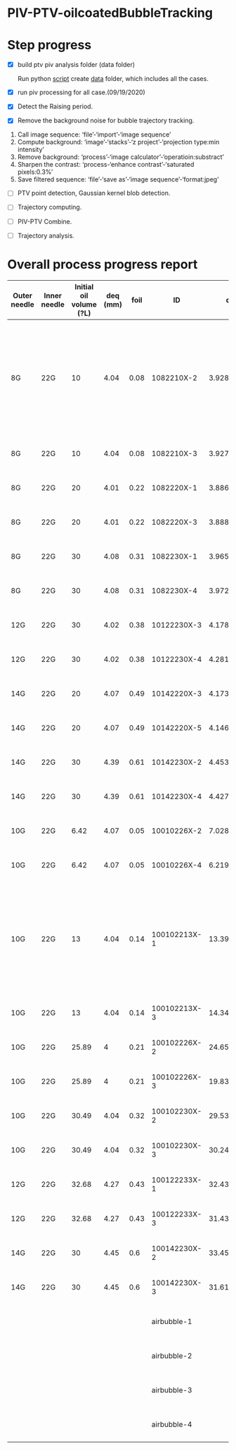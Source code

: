 # PIV-PTV-oilcoatedBubbleTracking

# Step progress
- [x]  build ptv piv analysis folder (data folder)

    Run python [script](https://github.com/lipilian/PIV-PTV-oilcoatedBubbleTracking/blob/master/CreateDatafolder.py) create [data](https://uofi.box.com/s/sw9vvcwwh0pjfxlhspk6wisby87mabtn) folder, which includes all the cases.

- [x] run piv processing for all case.(09/19/2020)

- [x] Detect the Raising period.

- [x] Remove the background noise for bubble trajectory tracking.

1)	Call image sequence: ‘file’-‘import’-‘image sequence’
2)	Compute background: ‘image’-‘stacks’-‘z project’-‘projection type:min intensity’
3)	Remove background: ‘process’-‘image calculator’-‘operatioin:substract’
4)	Sharpen the contrast: ‘process-‘enhance contrast’-‘saturated pixels:0.3%’
5)	Save filtered sequence: ‘file’-‘save as’-‘image sequence’-‘format:jpeg’

- [ ] PTV point detection, Gaussian kernel blob detection.

- [ ] Trajectory computing.

- [ ] PIV-PTV Combine.

- [ ] Trajectory analysis.

# Overall process progress report
| Outer needle | Inner needle | Initial oil volume (?L) | deq (mm) | foil | ID           | deq         |  Processing Progress | StartFrame-EndFrame |
| ------------ | ------------ | ----------------------- | -------- | ---- | ------------ | ----------- | -------------------- | ------------------- |
| 8G           | 22G          | 10                      | 4.04     | 0.08 | 1082210X-2   | 3.92869399  | <ul><li>- [ ] finished </li>                   |  711-899 (The last frame is around 890 for bubble hitting the top edge, which may caused piv data missing about induced vortex)                  |
| 8G           | 22G          | 10                      | 4.04     | 0.08 | 1082210X-3   | 3.92755005  | <ul><li>- [ ] finished </li>                     |1024-1349                     |
| 8G           | 22G          | 20                      | 4.01     | 0.22 | 1082220X-1   | 3.8863055   | <ul><li>- [ ] finished </li>                     |129-449                     |
| 8G           | 22G          | 20                      | 4.01     | 0.22 | 1082220X-3   | 3.88859096  | <ul><li>- [ ] finished </li>                    |1056-1349                     |
| 8G           | 22G          | 30                      | 4.08     | 0.31 | 1082230X-1   | 3.96551573  | <ul><li>- [ ] finished </li>                     |190-449                     |
| 8G           | 22G          | 30                      | 4.08     | 0.31 | 1082230X-4   | 3.97278205  | <ul><li>- [ ] finished </li>                     |1558- 1799                     |
| 12G          | 22G          | 30                      | 4.02     | 0.38 | 10122230X-3  | 4.17866011  | <ul><li>- [ ] finished </li>                     |998-1349                     |
| 12G          | 22G          | 30                      | 4.02     | 0.38 | 10122230X-4  | 4.28105654  | <ul><li>- [ ] finished </li>                     |1488-1799                     |
| 14G          | 22G          | 20                      | 4.07     | 0.49 | 10142220X-3  | 4.17326273  | <ul><li>- [ ] finished </li>                     |1012-1349                     |
| 14G          | 22G          | 20                      | 4.07     | 0.49 | 10142220X-5  | 4.14609406  | <ul><li>- [ ] finished </li>                     |1933-2249                     |
| 14G          | 22G          | 30                      | 4.39     | 0.61 | 10142230X-2  | 4.45358163  | <ul><li>- [x] finished </li>                     |590-899                     |
| 14G          | 22G          | 30                      | 4.39     | 0.61 | 10142230X-4  | 4.42757525  | <ul><li>- [x] finished </li>                     |1472-1799                     |
| 10G          | 22G          | 6.42                    | 4.07     | 0.05 | 10010226X-2  | 7.028534846 | <ul><li>- [x] finished </li>                    |603-899                     |
| 10G          | 22G          | 6.42                    | 4.07     | 0.05 | 10010226X-4  | 6.219493989 | <ul><li>- [x] finished </li>                     |1509-1799                     |
| 10G          | 22G          | 13                      | 4.04     | 0.14 | 100102213X-1 | 13.3943055  | <ul><li>- [ ] This case has some problems about LeftCamera PTV tracking, need to double check later </li>                    |148-449                     |
| 10G          | 22G          | 13                      | 4.04     | 0.14 | 100102213X-3 | 14.34755593 | <ul><li>- [ ] finished </li>                     |1067-1349                     |
| 10G          | 22G          | 25.89                   | 4        | 0.21 | 100102226X-2 | 24.65708158 | <ul><li>- [ ] finished </li>                    |591-899                     |
| 10G          | 22G          | 25.89                   | 4        | 0.21 | 100102226X-3 | 19.83963865 | <ul><li>- [ ] finished </li>                    | 1079-1349                    |
| 10G          | 22G          | 30.49                   | 4.04     | 0.32 | 100102230X-2 | 29.53605068 | <ul><li>- [ ] finished </li>                     |612-899                     |
| 10G          | 22G          | 30.49                   | 4.04     | 0.32 | 100102230X-3 | 30.24797907 | <ul><li>- [ ] finished </li>                     |1058-1349                     |
| 12G          | 22G          | 32.68                   | 4.27     | 0.43 | 100122233X-1 | 32.43544137 | <ul><li>- [ ] finished </li>                     |140-449                     |
| 12G          | 22G          | 32.68                   | 4.27     | 0.43 | 100122233X-3 | 31.43128391 | <ul><li>- [ ] finished </li>                    |1075-1349                     |
| 14G          | 22G          | 30                      | 4.45     | 0.6  | 100142230X-2 | 33.45791889 | <ul><li>- [ ] finished </li>                    |576-899                     |
| 14G          | 22G          | 30                      | 4.45     | 0.6  | 100142230X-3 | 31.61035021 | <ul><li>- [ ] finished </li>                     |1019-1349                     |
|              |              |                         |          |      | airbubble-1  |             | <ul><li>- [ ] finished </li>                      |     199-449                |
|              |              |                         |          |      | airbubble-2  |             |  <ul><li>- [ ] finished </li>                    |638-899                     |
|              |              |                         |          |      | airbubble-3  |             | <ul><li>- [ ] finished </li>                     |1071-1349                     |
|              |              |                         |          |      | airbubble-4 |             | <ul><li>- [ ] finished </li>                      |1515-1799                     |



